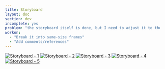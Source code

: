 ```yaml
---
title: Storyboard
layout: doc
section: dev
incomplete: yes
problem: "the storyboard itself is done, but I need to adjust it to the website"
workon:
  - "Break it into same-size frames"
  - "Add comments/references"
---
```

[![Storyboard - 1]({{site.baseurl}}/images/storyboard/doc-storyboard-1.jpg)]({{site.baseurl}}/images/storyboard/doc-storyboard-1.jpg)
[![Storyboard - 2]({{site.baseurl}}/images/storyboard/doc-storyboard-2.jpg)]({{site.baseurl}}/images/storyboard/doc-storyboard-2.jpg)
[![Storyboard - 3]({{site.baseurl}}/images/storyboard/doc-storyboard-3.jpg)]({{site.baseurl}}/images/storyboard/doc-storyboard-3.jpg)
[![Storyboard - 4]({{site.baseurl}}/images/storyboard/doc-storyboard-4.jpg)]({{site.baseurl}}/images/storyboard/doc-storyboard-4.jpg)
[![Storyboard - 5]({{site.baseurl}}/images/storyboard/doc-storyboard-5.jpg)]({{site.baseurl}}/images/storyboard/doc-storyboard-5.jpg)